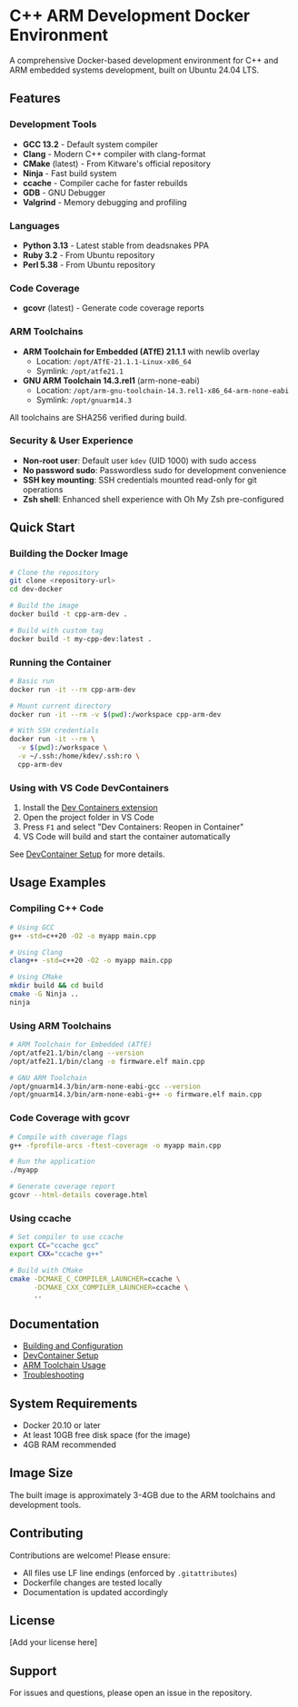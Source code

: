 # C++ ARM Development Docker Environment

A comprehensive Docker-based development environment for C++ and ARM embedded systems development, built on Ubuntu 24.04 LTS.

## Features

### Development Tools
- **GCC 13.2** - Default system compiler
- **Clang** - Modern C++ compiler with clang-format
- **CMake** (latest) - From Kitware's official repository
- **Ninja** - Fast build system
- **ccache** - Compiler cache for faster rebuilds
- **GDB** - GNU Debugger
- **Valgrind** - Memory debugging and profiling

### Languages
- **Python 3.13** - Latest stable from deadsnakes PPA
- **Ruby 3.2** - From Ubuntu repository
- **Perl 5.38** - From Ubuntu repository

### Code Coverage
- **gcovr** (latest) - Generate code coverage reports

### ARM Toolchains
- **ARM Toolchain for Embedded (ATfE) 21.1.1** with newlib overlay
  - Location: `/opt/ATfE-21.1.1-Linux-x86_64`
  - Symlink: `/opt/atfe21.1`
- **GNU ARM Toolchain 14.3.rel1** (arm-none-eabi)
  - Location: `/opt/arm-gnu-toolchain-14.3.rel1-x86_64-arm-none-eabi`
  - Symlink: `/opt/gnuarm14.3`

All toolchains are SHA256 verified during build.

### Security & User Experience
- **Non-root user**: Default user `kdev` (UID 1000) with sudo access
- **No password sudo**: Passwordless sudo for development convenience
- **SSH key mounting**: SSH credentials mounted read-only for git operations
- **Zsh shell**: Enhanced shell experience with Oh My Zsh pre-configured

## Quick Start

### Building the Docker Image

```bash
# Clone the repository
git clone <repository-url>
cd dev-docker

# Build the image
docker build -t cpp-arm-dev .

# Build with custom tag
docker build -t my-cpp-dev:latest .
```

### Running the Container

```bash
# Basic run
docker run -it --rm cpp-arm-dev

# Mount current directory
docker run -it --rm -v $(pwd):/workspace cpp-arm-dev

# With SSH credentials
docker run -it --rm \
  -v $(pwd):/workspace \
  -v ~/.ssh:/home/kdev/.ssh:ro \
  cpp-arm-dev
```

### Using with VS Code DevContainers

1. Install the [Dev Containers extension](https://marketplace.visualstudio.com/items?itemName=ms-vscode-remote.remote-containers)
2. Open the project folder in VS Code
3. Press `F1` and select "Dev Containers: Reopen in Container"
4. VS Code will build and start the container automatically

See [DevContainer Setup](.readme/devcontainer.md) for more details.

## Usage Examples

### Compiling C++ Code

```bash
# Using GCC
g++ -std=c++20 -O2 -o myapp main.cpp

# Using Clang
clang++ -std=c++20 -O2 -o myapp main.cpp

# Using CMake
mkdir build && cd build
cmake -G Ninja ..
ninja
```

### Using ARM Toolchains

```bash
# ARM Toolchain for Embedded (ATfE)
/opt/atfe21.1/bin/clang --version
/opt/atfe21.1/bin/clang -o firmware.elf main.cpp

# GNU ARM Toolchain
/opt/gnuarm14.3/bin/arm-none-eabi-gcc --version
/opt/gnuarm14.3/bin/arm-none-eabi-g++ -o firmware.elf main.cpp
```

### Code Coverage with gcovr

```bash
# Compile with coverage flags
g++ -fprofile-arcs -ftest-coverage -o myapp main.cpp

# Run the application
./myapp

# Generate coverage report
gcovr --html-details coverage.html
```

### Using ccache

```bash
# Set compiler to use ccache
export CC="ccache gcc"
export CXX="ccache g++"

# Build with CMake
cmake -DCMAKE_C_COMPILER_LAUNCHER=ccache \
      -DCMAKE_CXX_COMPILER_LAUNCHER=ccache \
      ..
```

## Documentation

- [Building and Configuration](.readme/building.md)
- [DevContainer Setup](.readme/devcontainer.md)
- [ARM Toolchain Usage](.readme/arm-toolchains.md)
- [Troubleshooting](.readme/troubleshooting.md)

## System Requirements

- Docker 20.10 or later
- At least 10GB free disk space (for the image)
- 4GB RAM recommended

## Image Size

The built image is approximately 3-4GB due to the ARM toolchains and development tools.

## Contributing

Contributions are welcome! Please ensure:
- All files use LF line endings (enforced by `.gitattributes`)
- Dockerfile changes are tested locally
- Documentation is updated accordingly

## License

[Add your license here]

## Support

For issues and questions, please open an issue in the repository.